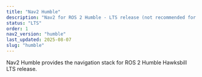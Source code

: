 ```yaml
---
title: "Nav2 Humble"
description: "Nav2 for ROS 2 Humble - LTS release (not recommended for new projects)"
status: "LTS"
order: 1
nav2_version: "humble"
last_updated: 2025-08-07
slug: "humble"
---
```


Nav2 Humble provides the navigation stack for ROS 2 Humble Hawksbill LTS release.